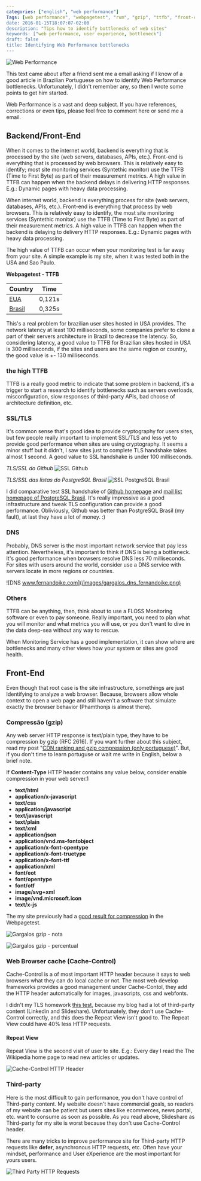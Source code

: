 ```yaml
---
categories: ["english", "web performance"]
Tags: [web performance", "webpagetest", "rum", "gzip", "ttfb", "front-end", "backend"]
date: 2016-01-15T18:07:07-02:00
description: "Tips how to identify bottlenecks of web sites"
keywords: ["web performance, user experience, bottleneck"]
draft: false
title: Identifying Web Performance bottlenecks
---
```


![Web Performance](/images/320px-AMC_Javelins_1970_SST_and_Sunoco_at_car_show.jpg)

This text came about after a friend sent me a email asking if I know of a good article in Brazilian Portuguese on how to identify Web Performance bottlenecks. Unfortunately, I didn't remember any, so then I wrote some points to get him started.

Web Performance is a vast and deep subject. If you have references, corrections or even tips, please feel free to comment here or send me a email.

## Backend/Front-End

When it comes to the internet world, backend is everything that is processed by the site (web servers, databases, APIs, etc.). Front-end is everything that is processed by web browsers. This is relatively easy to identify;  most site monitoring services (Syntethic monitor) use the TTFB (Time to First Byte) as part of their measurement metrics. A high value in TTFB can happen when the backend delays in delivering HTTP responses. E.g.: Dynamic pages with heavy data processing.

When  internet world, backend is everything process for site (web servers, databases, APIs, etc.). Front-end is everything that process by web browsers. This is relatively easy to identify, the most site monitoring services (Syntethic monitor) use the TTFB (Time to First Byte) as part of their measurement metrics. A high value in TTFB can happen when the backend is delaying to delivery HTTP responses. E.g.: Dynamic pages with heavy data processing.

The high value of TTFB can occur when your monitoring test is far away from your site. A simple example is my site, when it was tested both in the USA and  Sao Paulo.

**Webpagetest - TTFB**

|  Country  | Time |
|:--- |:---:|
| [EUA][1]    | 0,121s |
| [Brasil][2] | 0,325s |

[1]: http://www.webpagetest.org/result/151110_WJ_XE2/
[2]: http://www.webpagetest.org/result/151110_MS_X5F/

This's a real problem for brazilian user sites hosted in USA provides. The network latency at least 100 milliseconds, some companies prefer to clone a part of their servers architecture in Brazil to decrease the latency. So, considering latency, a good value to TTFB for Brazilian sites hosted in USA is 300 milliseconds, if the sites and users are the same region or country, the good value is +- 130 milliseconds.

### the high TTFB

TTFB is a really good metric to indicate that some problem in backend, it's a trigger to start a research to identify bottlenecks such as servers overloads, misconfiguration, slow responses of third-party APIs, bad choose of architecture definition, etc.

### SSL/TLS

It's common sense that's good idea to provide cryptography for users sites, but few people really important to implement SSL/TLS and less yet to provide good performance when sites are using cryptography. It seems a minor stuff but it didn't, I saw sites just to complete TLS handshake takes almost 1 second. A good value to SSL handshake is under 100 milliseconds.

*TLS/SSL do Github*
![SSL Github](/images/gargalo_ssl_github.png)

*TLS/SSL das listas do PostgreSQL Brasil*
![SSL PostgreSQL Brasil](/images/gargalo_ssl_pgbr.png)

I did comparative test SSL handshake of [Github homepage](http://www.webpagetest.org/result/151110_RA_Z9A/1/details/) and [mail list homepage of PostgreSQL Brasil](http://www.webpagetest.org/result/151110_G0_Z1S/1/details/). It's really impressive as a good infrastructure and tweak TLS configuration can provide a good performance. Obliviously, Github was better than PostgreSQL Brasil (my fault), at last they have a lot of money. :)


### DNS

Probably, DNS server is the most important network service that pay less attention. Nevertheless, it's important to think if DNS is being a bottleneck. It's good performance when browsers resolve DNS less 70 milliseconds. For sites with users around the world, consider use a DNS service with servers locate in more regions or countries.

![DNS www.fernandoike.com](/images/gargalos_dns_fernandoike.png)

### Others

TTFB can be anything, then, think about to use a FLOSS Monitoring software or even to pay someone. Really important, you need to plan what you will monitor and what metrics you will use, or you don't want to dive in the data deep-sea without any way to rescue.

When Monitoring Service has a good implementation, it can show where are bottlenecks and many other views how your system or sites are good health.  

## Front-End

Even though that root case is the site infrastructure, somethings are just Identifying to analyze a web browser. Because, browsers allow whole context to open a web page and still haven't a software that simulate exactly the browser behavior (Phamthonjs is almost there).

### Compressão (gzip)

Any web server HTTP response is text/plain type, they have to be compression by gzip (RFC 2616). If you want further about this subject, read my post "[CDN ranking and gzip compression (only portuguese)](http://www.fernandoike.com/2014/12/23/configuracao-de-compressao-gzip-para-sites-e-ranking-de-cdn/)". But, if you don't time to learn portuguse or wait me write in English, below a brief note.

If **Content-Type** HTTP header contains any value below, consider enable compression in your web server.1

- **text/html**
- **application/x-javascript**
- **text/css**
- **application/javascript**
- **text/javascript**
- **text/plain**
- **text/xml**
- **application/json**
- **application/vnd.ms-fontobject**
- **application/x-font-opentype**
- **application/x-font-truetype**
- **application/x-font-ttf**
- **application/xml**
- **font/eot**
- **font/opentype**
- **font/otf**
- **image/svg+xml**
- **image/vnd.microsoft.icon**
- **text/x-js**

The my site previously had a [good result for compression](http://www.webpagetest.org/result/151110_MS_X5F/1/performance_optimization/#compress_text) in the Webpagetest.

![Gargalos gzip - nota](/images/gargalos_gzip1.png)

![Gargalos gzip - percentual](/images/gargalos_gzip2.png)

### Web Browser cache (Cache-Control)

Cache-Control is a of most important HTTP header because it says to web browsers what they can do local cache or not. The most web develop frameworks provides a good management under Cache-Contol, they add the HTTP header automatically for images, javascripts, css and webfonts.  

I didn't my TLS homework [this test](http://www.webpagetest.org/result/151110_MS_X5F/1/performance_optimization/#cache_static_content), because my blog had a lot of third-party content (Linkedin and Slideshare). Unfortunately, they don't use Cache-Control correctly, and this does the Repeat View isn't good to. The Repeat View could have 40% less HTTP requests.

#### Repeat View

Repeat View is the second visit of user to site. E.g.: Every day I read the The Wikipedia home page to read new articles or updates.

![Cache-Control HTTP Header](/images/gargalo_cache_control.png)

### Third-party

Here is the most difficult to gain performance, you don't have control of Third-party content. My website doesn't have commercial goals, so readers of my website can be patient but users sites like ecommerces, news portal, etc. want to consume as soon as possible. As you read above, Slideshare as Third-party for my site is worst because they don't use Cache-Control header.

There are many tricks to improve performance site for Third-party HTTP requests like **defer**, asynchronous HTTP requests, etc. Often have your mindset, performance and User eXperience are the most important for yours users.

![Third Party HTTP Requests](/images/gargalo_third_party_requests.png)

